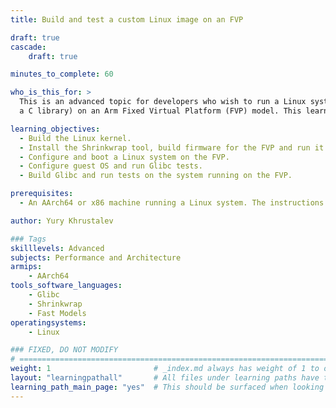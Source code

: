 ```yaml
---
title: Build and test a custom Linux image on an FVP

draft: true
cascade:
    draft: true

minutes_to_complete: 60

who_is_this_for: >
  This is an advanced topic for developers who wish to run a Linux system (optionally using a custom kernel and
  a C library) on an Arm Fixed Virtual Platform (FVP) model. This learning path might be useful to follow if you want to test patches for the Linux kernel or Glibc prior to having hardware available.

learning_objectives:
  - Build the Linux kernel.
  - Install the Shrinkwrap tool, build firmware for the FVP and run it.
  - Configure and boot a Linux system on the FVP.
  - Configure guest OS and run Glibc tests.
  - Build Glibc and run tests on the system running on the FVP.

prerequisites:
  - An AArch64 or x86 machine running a Linux system. The instructions in this Learning Path have been tested on AArch64 Linux machine running Ubuntu 24.04.

author: Yury Khrustalev

### Tags
skilllevels: Advanced
subjects: Performance and Architecture
armips:
    - AArch64
tools_software_languages:
    - Glibc
    - Shrinkwrap
    - Fast Models
operatingsystems:
    - Linux

### FIXED, DO NOT MODIFY
# ================================================================================
weight: 1                       # _index.md always has weight of 1 to order correctly
layout: "learningpathall"       # All files under learning paths have this same wrapper
learning_path_main_page: "yes"  # This should be surfaced when looking for related content. Only set for _index.md of learning path content.
---
```

